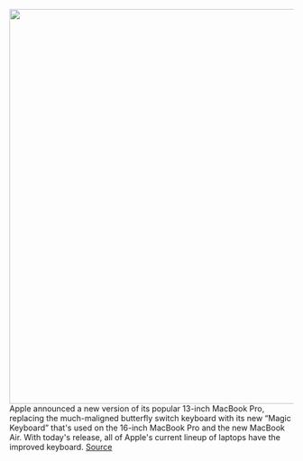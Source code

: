<img src='https://cdn.vox-cdn.com/thumbor/bYaeT2Ta8_i2reZovO5wl5yRwDE=/0x0:1896x1264/1200x800/filters:focal(797x481:1099x783)/cdn.vox-cdn.com/uploads/chorus_image/image/66747688/2020mbp13.0.jpg' width='700px' /><br/>
Apple announced a new version of its popular 13-inch MacBook Pro, replacing the much-maligned butterfly switch keyboard with its new “Magic Keyboard” that's used on the 16-inch MacBook Pro and the new MacBook Air. With today's release, all of Apple's current lineup of laptops have the improved keyboard.
<a href='https://www.theverge.com/2020/5/4/21244349/apple-new-13-inch-macbook-pro-vs-air-dell-xps-surface-2020-comparison'> Source <a/>